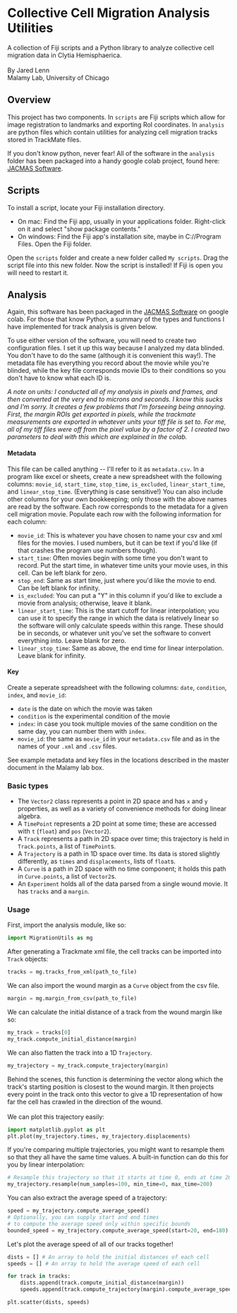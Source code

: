 # Collective Cell Migration Analysis Utilities
A collection of Fiji scripts and a Python library to analyze collective cell migration data in Clytia Hemisphaerica. \
\
By Jared Lenn \
Malamy Lab, University of Chicago

## Overview
This project has two components. In `scripts` are Fiji scripts which allow for image registration to landmarks and exporting RoI coordinates. In `analysis` are python files which contain utilities for analyzing cell migration tracks stored in TrackMate files.

If you don't know python, never fear! All of the software in the `analysis` folder has been packaged into a handy google colab project, found here: [JACMAS Software](https://colab.research.google.com/drive/129qx-whFyeDSjB-4Q8JDnjEofPaYcQJE?usp=sharing).

## Scripts

To install a script, locate your Fiji installation directory. 
- On mac: Find the Fiji app, usually in your applications folder. Right-click on it and select "show package contents." 
- On windows: Find the Fiji app's installation site, maybe in C://Program Files. Open the Fiji folder.
  
Open the `scripts` folder and create a new folder called `My scripts`. Drag the script file into this new folder. Now the script is installed! If Fiji is open you will need to restart it.

## Analysis

Again, this software has been packaged in the [JACMAS Software](https://colab.research.google.com/drive/129qx-whFyeDSjB-4Q8JDnjEofPaYcQJE?usp=sharing) on google colab. For those that know Python, a summary of the types and functions I have implemented for track analysis is given below.

To use either version of the software, you will need to create two configuration files. I set it up this way because I analyzed my data blinded. You don't have to do the same (although it is convenient this way!). The metadata file has everything you record about the movie while you're blinded, while the key file corresponds movie IDs to their conditions so you don't have to know what each ID is.

*A note on units: I conducted all of my analysis in pixels and frames, and then converted at the very end to microns and seconds. I know this sucks and I'm sorry. It creates a few problems that I'm forseeing being annoying. First, the margin ROIs get exported in pixels, while the trackmate measurements are exported in whatever units your tiff file is set to. For me, all of my tiff files were off from the pixel value by a factor of 2. I created two parameters to deal with this which are explained in the colab.*

#### Metadata
This file can be called anything -- I'll refer to it as `metadata.csv`. In a program like excel or sheets, create a new spreadsheet with the following columns: `movie_id`, `start_time`, `stop_time`, `is_excluded`, `linear_start_time`, and `linear_stop_time`. (Everything is case sensitive!) You can also include other columns for your own bookkeeping; only those with the above names are read by the software. Each row corresponds to the metadata for a given cell migration movie. Populate each row with the following information for each column:

- `movie_id`: This is whatever you have chosen to name your csv and xml files for the movies. I used numbers, but it can be text if you'd like (if that crashes the program use numbers though).
- `start_time`: Often movies begin with some time you don't want to record. Put the start time, in whatever time units your movie uses, in this cell. Can be left blank for zero.
- `stop_end`: Same as start time, just where you'd like the movie to end. Can be left blank for infinity.
- `is_excluded`: You can put a "Y" in this column if you'd like to exclude a movie from analysis; otherwise, leave it blank.
- `linear_start_time`: This is the start cutoff for linear interpolation; you can use it to specify the range in which the data is relatively linear so the software will only calculate speeds within this range. These should be in seconds, or whatever unit you've set the software to convert everything into. Leave blank for zero.
- `linear_stop_time`: Same as above, the end time for linear interpolation. Leave blank for infinity.

#### Key
Create a seperate spreadsheet with the following columns: `date`, `condition`, `index`, and `movie_id`:
- `date` is the date on which the movie was taken
- `condition` is the experimental condition of the movie
- `index`: in case you took multiple movies of the same condition on the same day, you can number them with `index`.
- `movie_id`: the same as `movie_id` in your `metadata.csv` file and as in the names of your `.xml` and `.csv` files.

See example metadata and key files in the locations described in the master document in the Malamy lab box.

### Basic types

- The `Vector2` class represents a point in 2D space and has `x` and `y` properties, as well as a variety of convenience methods for doing linear algebra.
- A `TimePoint` represents a 2D point at some time; these are accessed with `t` (`float`) and `pos` (`Vector2`).
- A `Track` represents a path in 2D space over time; this trajectory is held in `Track.points`, a list of `TimePoint`s.
- A `Trajectory` is a path in 1D space over time. Its data is stored slightly differently, as `times` and `displacements`, lists of `float`s.
- A `Curve` is a path in 2D space with no time component; it holds this path in `Curve.points`, a list of `Vector2`s.
- An `Experiment` holds all of the data parsed from a single wound movie. It has `tracks` and a `margin`.

### Usage

First, import the analysis module, like so:
```python
import MigrationUtils as mg
```
After generating a Trackmate xml file, the cell tracks can be imported into `Track` objects:
```python
tracks = mg.tracks_from_xml(path_to_file)
```
We can also import the wound margin as a `Curve` object from the csv file.
```python
margin = mg.margin_from_csv(path_to_file)
```
We can calculate the initial distance of a track from the wound margin like so:
```python
my_track = tracks[0]
my_track.compute_initial_distance(margin)
```
We can also flatten the track into a 1D `Trajectory`.
```python
my_trajectory = my_track.compute_trajectory(margin)
```
Behind the scenes, this function is determining the vector along which the track's starting position is closest to the wound margin. It then projects every point in the track onto this vector to give a 1D representation of how far the cell has crawled in the direction of the wound. \
\
We can plot this trajectory easily: 
```python
import matplotlib.pyplot as plt
plt.plot(my_trajectory.times, my_trajectory.displacements)
```
If you're comparing multiple trajectories, you might want to resample them so that they all have the same time values. A built-in function can do this for you by linear interpolation:
```python
# Resample this trajectory so that it starts at time 0, ends at time 200, and has 100 time steps.
my_trajectory.resample(num_samples=100, min_time=0, max_time=200)
```

You can also extract the average speed of a trajectory:
```python
speed = my_trajectory.compute_average_speed()
# Optionally, you can supply start and end times 
# to compute the average speed only within specific bounds
bounded_speed = my_trajectory.compute_average_speed(start=20, end=180)
```

Let's plot the average speed of all of our tracks together!
```python
dists = [] # An array to hold the initial distances of each cell
speeds = [] # An array to hold the average speed of each cell

for track in tracks:
    dists.append(track.compute_initial_distance(margin))
    speeds.append(track.compute_trajectory(margin).compute_average_speed())

plt.scatter(dists, speeds)
```
